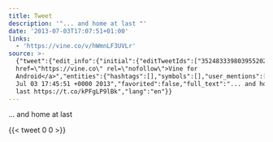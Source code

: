 ```yaml
---
title: Tweet
description: '"... and home at last "'
date: '2013-07-03T17:07:51+01:00'
links:
  - 'https://vine.co/v/hWmnLF3UVLr'
source: >-
  {"tweet":{"edit_info":{"initial":{"editTweetIds":["352483339803955202"],"editableUntil":"2013-07-03T18:45:51.690Z","editsRemaining":"5","isEditEligible":true}},"retweeted":false,"source":"<a
  href=\"https://vine.co\" rel=\"nofollow\">Vine for
  Android</a>","entities":{"hashtags":[],"symbols":[],"user_mentions":[],"urls":[{"url":"https://t.co/kPFgLP9lBk","expanded_url":"https://vine.co/v/hWmnLF3UVLr","display_url":"vine.co/v/hWmnLF3UVLr","indices":["21","44"]}]},"display_text_range":["0","44"],"favorite_count":"0","id_str":"352483339803955202","truncated":false,"retweet_count":"0","id":"352483339803955202","possibly_sensitive":false,"created_at":"Wed
  Jul 03 17:45:51 +0000 2013","favorited":false,"full_text":"... and home at
  last https://t.co/kPFgLP9lBk","lang":"en"}}
---
```

... and home at last 
    
{{< tweet 0 0 >}}
    

